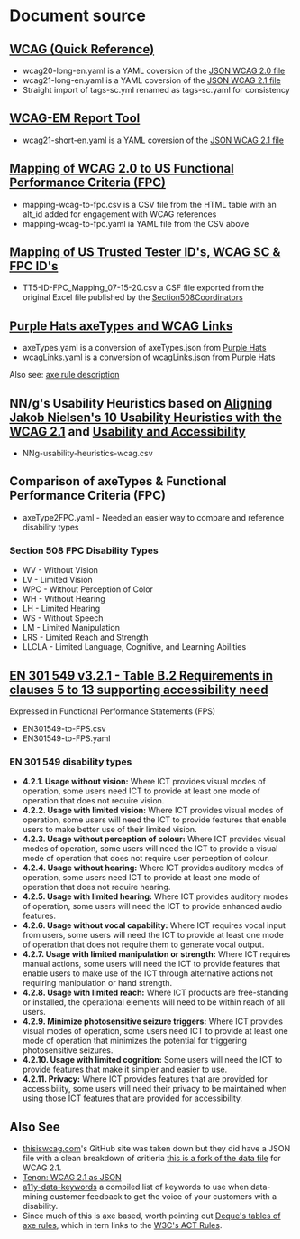 # Document source

## [WCAG (Quick Reference)](https://github.com/w3c/wai-wcag-quickref/tree/gh-pages/_data)

- wcag20-long-en.yaml is a YAML coversion of the [JSON WCAG 2.0 file](https://github.com/w3c/wai-wcag-quickref/blob/gh-pages/_data/wcag2.json)
- wcag21-long-en.yaml is a YAML coversion of the [JSON WCAG 2.1 file](https://github.com/w3c/wai-wcag-quickref/blob/gh-pages/_data/wcag21.json)
- Straight import of tags-sc.yml renamed as tags-sc.yaml for consistency

## [WCAG-EM Report Tool](https://github.com/w3c/WCAG-EM-Report-Tool)

- wcag21-short-en.yaml is a YAML coversion of the [JSON WCAG 2.1 file](https://github.com/w3c/wcag-em-report-tool/blob/master/app/wcag2spec/wcag2-en.json)

## [Mapping of WCAG 2.0 to US Functional Performance Criteria (FPC)](https://www.section508.gov/content/mapping-wcag-to-fpc)

- mapping-wcag-to-fpc.csv is a CSV file from the HTML table with an alt_id added for engagement with WCAG references
- mapping-wcag-to-fpc.yaml ia YAML file from the CSV above

## [Mapping of US Trusted Tester ID's, WCAG SC & FPC ID's](https://github.com/Section508Coordinators/ACRT/blob/master/Resources/TT5-ID-FPC_Mapping_07-15-20.xlsx)

- TT5-ID-FPC_Mapping_07-15-20.csv a CSF file exported from the original Excel file published by the [Section508Coordinators](https://github.com/Section508Coordinators)

## [Purple Hats axeTypes and WCAG Links](https://github.com/GovTechSG/purple-hats/tree/master/constants)

- axeTypes.yaml is a conversion of axeTypes.json from [Purple Hats](https://github.com/GovTechSG/purple-hats)
- wcagLinks.yaml is a conversion of wcagLinks.json from [Purple Hats](https://github.com/GovTechSG/purple-hats)

Also see: [axe rule description](https://github.com/dequelabs/axe-core/blob/develop/doc/rule-descriptions.md)

## NN/g's Usability Heuristics based on [Aligning Jakob Nielsen's 10 Usability Heuristics with the WCAG 2.1](https://rightbadcode.com/aligning-jakob-nielsens-10-usability-heuristics-with-the-wcag-21) and [Usability and Accessibility](https://blog.orium.com/usability-and-accessibility-213c3185314f)
- NNg-usability-heuristics-wcag.csv

## Comparison of axeTypes & Functional Performance Criteria (FPC)

- axeType2FPC.yaml - Needed an easier way to compare and reference disability types

### Section 508 FPC Disability Types

- WV - Without Vision
- LV - Limited Vision
- WPC - Without Perception of Color
- WH - Without Hearing
- LH - Limited Hearing
- WS - Without Speech
- LM - Limited Manipulation
- LRS - Limited Reach and Strength
- LLCLA - Limited Language, Cognitive, and Learning Abilities

## [EN 301 549 v3.2.1 - Table B.2 Requirements in clauses 5 to 13 supporting accessibility need](https://www.etsi.org/deliver/etsi_en/301500_301599/301549/03.02.01_60/en_301549v030201p.pdf)

Expressed in Functional Performance Statements (FPS)

- EN301549-to-FPS.csv
- EN301549-to-FPS.yaml

### EN 301 549 disability types

- **4.2.1. Usage without vision:** Where ICT provides visual modes of operation, some users need ICT to provide at least one mode of operation that does not require vision.
- **4.2.2. Usage with limited vision:** Where ICT provides visual modes of operation, some users will need the ICT to provide features that enable users to make better use of their limited vision.
- **4.2.3. Usage without perception of colour:** Where ICT provides visual modes of operation, some users will need the ICT to provide a visual mode of operation that does not require user perception of colour.
- **4.2.4. Usage without hearing:** Where ICT provides auditory modes of operation, some users need ICT to provide at least one mode of operation that does not require hearing.
- **4.2.5. Usage with limited hearing:** Where ICT provides auditory modes of operation, some users will need the ICT to provide enhanced audio features.
- **4.2.6. Usage without vocal capability:** Where ICT requires vocal input from users, some users will need the ICT to provide at least one mode of operation that does not require them to generate vocal output.
- **4.2.7. Usage with limited manipulation or strength:** Where ICT requires manual actions, some users will need the ICT to provide features that enable users to make use of the ICT through alternative actions not requiring manipulation or hand strength.
- **4.2.8. Usage with limited reach:** Where ICT products are free-standing or installed, the operational elements will need to be within reach of all users.
- **4.2.9. Minimize photosensitive seizure triggers:** Where ICT provides visual modes of operation, some users need ICT to provide at least one mode of operation that minimizes the potential for triggering photosensitive seizures.
- **4.2.10. Usage with limited cognition:** Some users will need the ICT to provide features that make it simpler and easier to use.
- **4.2.11. Privacy:** Where ICT provides features that are provided for accessibility, some users will need their privacy to be maintained when using those ICT features that are provided for accessibility.

## Also See
- [thisiswcag.com](https://thisiswcag.com)'s GitHub site was taken down but they did have a JSON file with a clean breakdown of critieria [this is a fork of the data file](https://github.com/rjabdurrahman/thisiswcag-beta/blob/main/data/json.js) for WCAG 2.1. 
- [Tenon: WCAG 2.1 as JSON](https://github.com/tenon-io/wcag-as-json)
- [a11y-data-keywords](https://github.com/7mary4/a11y-data-keywords) a compiled list of keywords to use when data-mining customer feedback to get the voice of your customers with a disability.
- Since much of this is axe based, worth pointing out [Deque's tables of axe rules](https://dequeuniversity.com/rules/axe/html), which in tern links to the [W3C's ACT Rules](https://act-rules.github.io/rules/).
